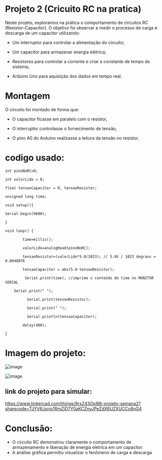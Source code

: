 # Projeto 2 (Cricuito RC na pratica)

Neste projeto, exploramos na prática o comportamento de circuitos RC (Resistor–Capacitor).
O objetivo foi observar e medir o processo de carga e descarga de um capacitor utilizando:

* Um interruptor para controlar a alimentação do circuito;

* Um capacitor para armazenar energia elétrica;

* Resistores para controlar a corrente e criar a constante de tempo do sistema;

* Arduino Uno para aquisição dos dados em tempo real.

# Montagem

O circuito foi montado de forma que:
* O capacitor ficasse em paralelo com o resistor,

* O interruptor controlasse o fornecimento de tensão,

* O pino A0 do Arduino realizasse a leitura da tensão no resistor.

# codigo usado:

```
int pinoNoRC=0;

int valorLido = 0;

float tensaoCapacitor = 0, tensaoResistor;

unsigned long time;

void setup(){

Serial.begin(9600);

}

void loop() {

        time=millis();

        valorLido=analogRead(pinoNoRC);

        tensaoResistor=(valorLido*5.0/1023); // 5.0V / 1023 degraus = 0.0048876

        tensaoCapacitor = abs(5.0-tensaoResistor);

         Serial.print(time); //imprime o conteúdo de time no MONITOR SERIAL

    Serial.print(" ");

          Serial.print(tensaoResistor);

          Serial.print(" ");

          Serial.println(tensaoCapacitor);

        delay(400);

}
```

# Imagem do projeto:
![image](https://res.cloudinary.com/dtxiyeitw/image/upload/v1761001515/imagem_2025-10-20_200513616_xbwtf7.png)

![image](https://res.cloudinary.com/dtxiyeitw/image/upload/v1761001610/imagem_2025-10-20_200648912_edbcp0.png)

## link do projeto para simular:
https://www.tinkercad.com/things/9rxZ43Op88i-projeto-semana2?sharecode=TJYV8Jsnis1RmZjD7Y0aKCZnyJPeZdX6UZXUCCo8nG4

# Conclusão:
* O circuito RC demonstrou claramente o comportamento de armazenamento e liberação de energia elétrica em um capacitor.
* A análise gráfica permitiu visualizar o fenômeno de carga e descarga